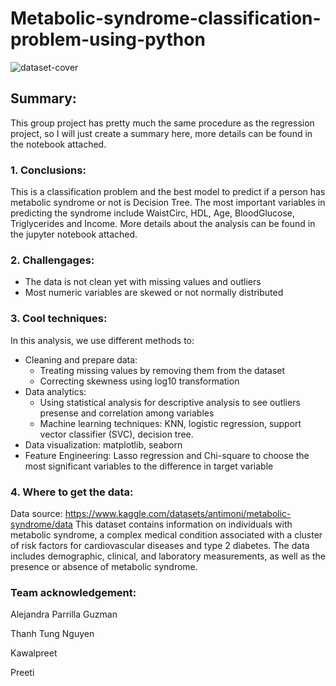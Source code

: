 # Metabolic-syndrome-classification-problem-using-python
![dataset-cover](https://github.com/thanhhoaph/Metabolic-syndrome-classification-problem-using-python/assets/133604339/ce5b9f5e-4c6c-4d97-ac47-4a5cdf3773f0)

## Summary:
This group project has pretty much the same procedure as the regression project, so I will just create a summary here, more details can be found in the notebook attached. 
### 1. Conclusions:
This is a classification problem and the best model to predict if a person has metabolic syndrome or not is Decision Tree. The most important variables in predicting the syndrome include WaistCirc, HDL, Age, BloodGlucose, Triglycerides and Income. More details about the analysis can be found in the jupyter notebook attached.
### 2. Challengages:
- The data is not clean yet with missing values and outliers
- Most numeric variables are skewed or not normally distributed
### 3. Cool techniques:
In this analysis, we use different methods to:
- Cleaning and prepare data:
  - Treating missing values by removing them from the dataset
  - Correcting skewness using log10 transformation
- Data analytics:
    - Using statistical analysis for descriptive analysis to see outliers presense and correlation among variables
    - Machine learning techniques: KNN, logistic regression, support vector classifier (SVC), decision tree.
- Data visualization: matplotlib, seaborn
- Feature Engineering: Lasso regression and Chi-square to choose the most significant variables to the difference in target variable
### 4. Where to get the data:
Data source: https://www.kaggle.com/datasets/antimoni/metabolic-syndrome/data
This dataset contains information on individuals with metabolic syndrome, a complex medical condition associated with a cluster of risk factors for cardiovascular diseases and type 2 diabetes. The data includes demographic, clinical, and laboratory measurements, as well as the presence or absence of metabolic syndrome.
### Team acknowledgement:

Alejandra Parrilla Guzman 

Thanh Tung Nguyen 

Kawalpreet 

Preeti
